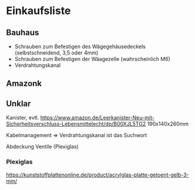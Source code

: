 # Einkaufsliste

## Bauhaus

* Schrauben zum Befestigen des Wägegehäusedeckels (selbstschneidend, 3,5
  oder 4mm)
* Schrauben zum Befestigen der Wäagezelle (wahrscheinlich M6)  
* Verdrahtungskanal 

## Amazonk


## Unklar

Kanister, evtl.
https://www.amazon.de/Leerkanister-Neu-mit-Sicherheitsverschluss-Lebensmittelecht/dp/B00XJL5TG2
190x140x260mm

Kabelmanagement => Verdrahtungskanal ist das Suchwort

Abdeckung Ventile (Plexiglas)

### Plexiglas
https://kunststoffplattenonline.de/product/acrylglas-platte-getoent-gelb-3-mm/
